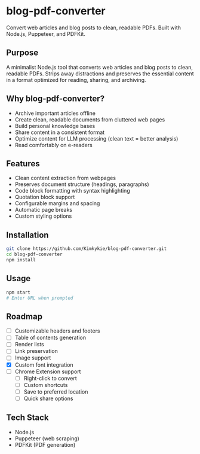 # blog-pdf-converter

Convert web articles and blog posts to clean, readable PDFs. Built with Node.js, Puppeteer, and PDFKit.

## Purpose
A minimalist Node.js tool that converts web articles and blog posts to clean, readable PDFs. Strips away distractions and preserves the essential content in a format optimized for reading, sharing, and archiving.

## Why blog-pdf-converter?
- Archive important articles offline
- Create clean, readable documents from cluttered web pages
- Build personal knowledge bases
- Share content in a consistent format
- Optimize content for LLM processing (clean text = better analysis)
- Read comfortably on e-readers

## Features
- Clean content extraction from webpages
- Preserves document structure (headings, paragraphs)
- Code block formatting with syntax highlighting
- Quotation block support
- Configurable margins and spacing
- Automatic page breaks
- Custom styling options

## Installation
```bash
git clone https://github.com/Kimkykie/blog-pdf-converter.git
cd blog-pdf-converter
npm install
```

## Usage

```bash
npm start
# Enter URL when prompted
```

## Roadmap
- [ ] Customizable headers and footers
- [ ] Table of contents generation
- [ ] Render lists
- [ ] Link preservation
- [ ] Image support
- [x] Custom font integration
- [ ] Chrome Extension support
  - [ ] Right-click to convert
  - [ ] Custom shortcuts
  - [ ] Save to preferred location
  - [ ] Quick share options

## Tech Stack
- Node.js
- Puppeteer (web scraping)
- PDFKit (PDF generation)
